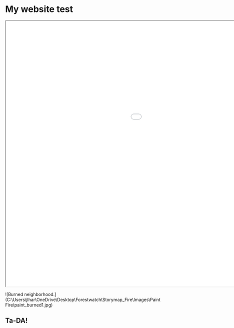 
# My website test

<iframe src="jh_webmap/index.html" height=850 width=1400></iframe>

![Burned neighborhood.](C:\Users\jlhar\OneDrive\Desktop\Forestwatch\Storymap_Fire\Images\Paint Fire\paint_burned1.jpg)

## Ta-DA!

